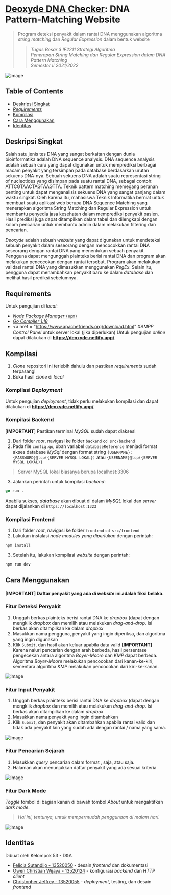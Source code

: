 # <a href = "https://deoxyde.netlify.app/">Deoxyde DNA Checker</a>: DNA Pattern-Matching Website

> Program deteksi penyakit dalam rantai DNA menggunakan algoritma _string matching_ dan _Regular Expression_ dalam bentuk website
> > _Tugas Besar 3 IF2211 Strategi Algoritma_ <br> _Penerapan String Matching dan Regular Expression dalam
DNA Pattern Matching_ <br> _Semester II 2021/2022_ <br>


![image](https://user-images.githubusercontent.com/71161031/165725592-509ed3de-0de2-436c-b711-a1cc5efff7eb.png)


## Table of Contents
- [Deskripsi Singkat](#deskripsi-singkat)
- [_Requirements_](#requirements)
- [Kompilasi](#kompilasi)
- [Cara Menggunakan](#cara-menggunakan)
- [Identitas](#identitas)

## Deskripsi Singkat

Salah satu jenis tes DNA yang sangat berkaitan dengan dunia bioinformatika adalah DNA
sequence analysis. DNA sequence analysis adalah sebuah cara yang dapat digunakan untuk
memprediksi berbagai macam penyakit yang tersimpan pada database berdasarkan urutan
sekuens DNA-nya. Sebuah sekuens DNA adalah suatu representasi string of nucleotides yang
disimpan pada suatu rantai DNA, sebagai contoh: ATTCGTAACTAGTAAGTTA. Teknik pattern
matching memegang peranan penting untuk dapat menganalisis sekuens DNA yang sangat
panjang dalam waktu singkat. Oleh karena itu, mahasiswa Teknik Informatika berniat untuk
membuat suatu aplikasi web berupa DNA Sequence Matching yang menerapkan algoritma
String Matching dan Regular Expression untuk membantu penyedia jasa kesehatan dalam
memprediksi penyakit pasien. Hasil prediksi juga dapat ditampilkan dalam tabel dan dilengkapi
dengan kolom pencarian untuk membantu admin dalam melakukan filtering dan pencarian.

_Deoxyde_ adalah sebuah _website_ yang dapat digunakan untuk mendeteksi sebuah penyakit dalam seseorang dengan mencocokkan rantai DNA seseorang dengan rantai DNA yang menentukan sebuah penyakit. Pengguna dapat mengunggah plainteks berisi rantai DNA dan program akan melakukan pencocokan dengan rantai tersebut. Program akan melakukan validasi rantai DNA yang dimasukkan menggunakan _RegEx_. Selain itu, pengguna dapat menambahkan penyakit baru ke dalam _database_ dan melihat hasil prediksi sebelumnya.



## Requirements
Untuk pengujian di _local_:
- <a href = "https://nodejs.org/en/download/"> _Node Package Manager_ `(npm)`</a>
- <a href = "https://go.dev/doc/install"> _Go Compiler 1.18_ </a>
- <a href = "https://www.apachefriends.org/download.html" _XAMPP Control Panel_ untuk server lokal (jika diperlukan)</a>
Untuk pengujian _online_ dapat dilakukan di **<a href = "https://deoxyde.netlify.all/">https://deoxyde.netlify.app/</a>**

## Kompilasi
1. _Clone_ repositori ini terlebih dahulu dan pastikan _requirements_ sudah terpasang!
2. Buka hasil _clone_ di _local_

### Kompilasi _Deployment_
Untuk pengujian _deployment_, tidak perlu melakukan kompilasi dan dapat dilakukan di **<a href = "https://deoxyde.netlify.all/">https://deoxyde.netlify.app/</a>**
### Kompilasi Backend
[**IMPORTANT**] Pastikan terminal _MySQL_ sudah dapat diakses!
1. Dari folder _root_, navigasi ke folder `backend` `cd src/backend`
2. Pada file `config.go`, ubah variabel `databaseReference` menjadi format akses database _MySql_ dengan format string `{USERNAME}:{PASSWORD}@tcp({SERVER MYSQL LOKAL})` atau `{USERNAME}@tcp({SERVER MYSQL LOKAL)}`
> Server MySQL lokal biasanya berupa localhost:3306
3. Jalankan perintah untuk kompilasi _backend_:
```go
go run .
```
Apabila sukses, _database_ akan dibuat di dalam _MySQL_ lokal dan _server_ dapat dijalankan di `https://localhost:1323`

### Kompilasi Frontend
1. Dari folder _root_, navigasi ke folder `frontend` `cd src/frontend`
2. Lakukan instalasi _node modules yang diperlukan_ dengan perintah:
```javascript
npm install
```
3. Setelah itu, lakukan kompilasi _website_ dengan perintah:
```javascript
npm run dev
```

## Cara Menggunakan
#### **[IMPORTANT] Daftar penyakit yang ada di _website_ ini adalah fiksi belaka.**
### Fitur Deteksi Penyakit
1. Unggah berkas plainteks berisi rantai DNA ke _dropbox_ (dapat dengan mengklik _dropbox_ dan memilih atau melakukan _drag-and-drop_. Isi berkas akan ditampilkan ke dalam _dropbox_
2. Masukkan nama pengguna, penyakit yang ingin diperiksa, dan algoritma yang ingin digunakan
3. Klik `Submit`, dan hasil akan keluar apabila data valid
**[IMPORTANT]** Karena naluri pencarian dengan arah berbeda, hasil persentase pengecekan antara algoritma _Boyer-Moore_ dan _KMP_ dapat berbeda. Algoritma _Boyer-Moore_ melakukan pencocokan dari kanan-ke-kiri, sementara algoritma _KMP_ melakukan pencocokan dari kiri-ke-kanan. 

![image](https://user-images.githubusercontent.com/71161031/165732748-d52811bf-b168-47d9-8093-01e7c51a1e2f.png)

### Fitur Input Penyakit
1. Unggah berkas plainteks berisi rantai DNA ke _dropbox_ (dapat dengan mengklik _dropbox_ dan memilih atau melakukan _drag-and-drop_. Isi berkas akan ditampilkan ke dalam _dropbox_
2. Masukkan nama penyakit yang ingin ditambahkan
3. Klik `Submit`, dan penyakit akan ditambahkan apabila rantai valid dan tidak ada penyakit lain yang sudah ada dengan rantai / nama yang sama.

![image](https://user-images.githubusercontent.com/71161031/165732910-8e523722-131d-4650-9e70-212c01ea593e.png)

### Fitur Pencarian Sejarah
1. Masukkan _query_ pencarian dalam format <tanggal><spasi><nama penyakit>, <tanggal> saja, atau <penyakit> saja.
2. Halaman akan menunjukkan daftar penyakit yang ada sesuai kriteria

![image](https://user-images.githubusercontent.com/71161031/165733499-d894e15e-baa4-497b-8dd9-20419af013b8.png)

### Fitur Dark Mode
_Toggle_ tombol di bagian kanan di bawah tombol _About_ untuk mengaktifkan _dark mode_.
> _Hal ini, tentunya, untuk mempermudah penggunaan di malam hari._
  
![image](https://user-images.githubusercontent.com/71161031/165733687-2c529f3f-0884-431f-9185-18cf1d1eef9a.png)


## Identitas
Dibuat oleh Kelompok 53 - D&A
-  <a href="https://github.com/felinejtd">Felicia Sutandijo - 13520050</a> - desain _frontend_ dan dokumentasi
-  <a href="https://github.com/clumsyyyy">Owen Christian Wijaya - 13520124</a> - konfigurasi _backend_ dan _HTTP client_
-  <a href="https://github.com/christojeffrey">Christopher Jeffrey - 13520055</a> - _deployment_, testing, dan desain _frontend_
